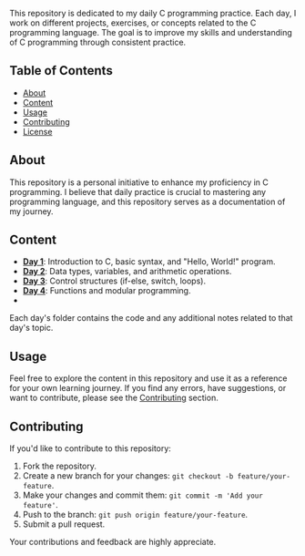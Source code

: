 This repository is dedicated to my daily C programming practice. Each day, I work on different projects, exercises, or concepts related to the C programming language. The goal is to improve my skills and understanding of C programming through consistent practice.

## Table of Contents

- [About](#about)
- [Content](#content)
- [Usage](#usage)
- [Contributing](#contributing)
- [License](#license)

## About

This repository is a personal initiative to enhance my proficiency in C programming. I believe that daily practice is crucial to mastering any programming language, and this repository serves as a documentation of my journey.

## Content

- **[Day 1](Day%201/)**: Introduction to C, basic syntax, and "Hello, World!" program.
- **[Day 2](Day%202/)**: Data types, variables, and arithmetic operations.
- **[Day 3](Day%203/)**: Control structures (if-else, switch, loops).
- **[Day 4](Day%204/)**: Functions and modular programming.
- 

Each day's folder contains the code and any additional notes related to that day's topic.

## Usage

Feel free to explore the content in this repository and use it as a reference for your own learning journey. If you find any errors, have suggestions, or want to contribute, please see the [Contributing](#contributing) section.

## Contributing

If you'd like to contribute to this repository:

1. Fork the repository.
2. Create a new branch for your changes: `git checkout -b feature/your-feature`.
3. Make your changes and commit them: `git commit -m 'Add your feature'`.
4. Push to the branch: `git push origin feature/your-feature`.
5. Submit a pull request.

Your contributions and feedback are highly appreciate.
